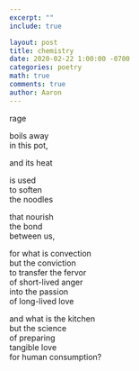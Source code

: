 ```yaml
---
excerpt: ""
include: true

layout: post
title: chemistry 
date: 2020-02-22 1:00:00 -0700
categories: poetry
math: true
comments: true
author: Aaron
---
```




rage  

boils away  
in this pot,  

and its heat  

is used  
to soften  
the noodles  

that nourish  
the bond  
between us,  

for what is convection  
but the conviction  
to transfer the fervor  
of short-lived anger  
into the passion  
of long-lived love  

and what is the kitchen  
but the science  
of preparing  
tangible love  
for human consumption?
